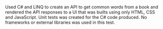 Used C# and LINQ to create an API to get common words from a book and rendered the API responses to a UI that was builts using only HTML, CSS and JavaScript. Unit tests was created for the C# code produced. No frameworks or external libraries was used in this test.
